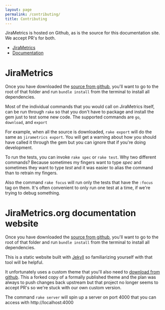```yaml
---
layout: page
permalink: /contributing/
title: Contributing
---
```


JiraMetrics is hosted on Github, as is the source for this documentation site. We accept PR's for both.

* [JiraMetrics](https://github.com/mikebowler/jirametrics)
* [Documentation](https://github.com/mikebowler/jekyll_jirametrics)

# JiraMetrics

Once you have downloaded the [source from github](https://github.com/mikebowler/jirametrics), you'll want to go to the root of that folder and run `bundle install` from the terminal to install all dependencies.

Most of the individual commands that you would call on JiraMetrics itself, can be run through `rake` so that you don't have to package and install the gem just to test some new code. The supported commands are `go`, `download`, and `export`

For example, when all the source is downloaded, `rake export` will do the same as `jirametrics export`. You will get a warning about how you should have called it through the gem but you can ignore that if you're doing development.

To run the tests, you can invoke `rake spec` or `rake test`. Why two different commands? Because sometimes my fingers want to type _spec_ and sometimes they want to type _test_ and it was easier to alias the command than to retrain my fingers.

Also the command `rake focus` will run only the tests that have the `:focus` tag on them. It's often convenient to only run one test at a time, if we're trying to debug something.

# JiraMetrics.org documentation website

Once you have downloaded the [source from github](https://github.com/mikebowler/jekyll_jirametrics), you'll want to go to the root of that folder and run `bundle install` from the terminal to install all dependencies.

This is a static website built with [Jekyll](https://jekyllrb.com) so familiarizing yourself with that tool will be helpful.

It unfortunately uses a custom theme that you'll also need to [download from github](https://github.com/mikebowler/so-simple-theme). This a forked copy of a formally published theme and the plan was always to push changes back upstream but that project no longer seems to accept PR's so we're stuck with our own custom version.

The command `rake server` will spin up a server on port 4000 that you can access with http://localhost:4000
